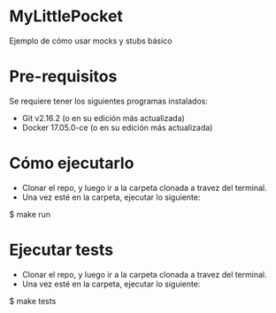 # MyLittlePocket

Ejemplo de cómo usar mocks y stubs básico

# Pre-requisitos

Se requiere tener los siguientes programas instalados:

- Git v2.16.2 (o en su edición más actualizada)
- Docker 17.05.0-ce (o en su edición más actualizada)

# Cómo ejecutarlo

- Clonar el repo, y luego ir a la carpeta clonada a travez del terminal.
- Una vez esté en la carpeta, ejecutar lo siguiente:

$ make run

# Ejecutar tests

- Clonar el repo, y luego ir a la carpeta clonada a travez del terminal.
- Una vez esté en la carpeta, ejecutar lo siguiente:

$ make tests